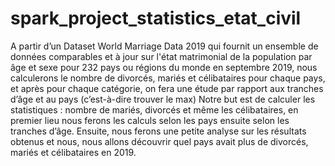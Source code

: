 # spark_project_statistics_etat_civil

A partir d’un Dataset World Marriage Data 2019 qui fournit un ensemble de données comparables et à jour sur l'état matrimonial de la population par âge et sexe pour 232 pays 
ou régions du monde en septembre 2019, nous calculerons le nombre de divorcés, mariés et célibataires pour chaque pays, et après pour chaque catégorie, on fera une étude par 
rapport aux tranches d’âge et au pays (c’est-à-dire trouver le max)
Notre but est de calculer les statistiques : nombre de mariés, divorcés et même les célibataires, en premier lieu nous ferons les calculs selon les pays ensuite selon 
les tranches d’âge. Ensuite, nous ferons une petite analyse sur les résultats obtenus et nous, nous allons découvrir quel pays avait plus de divorcés, mariés et célibataires 
en 2019.
